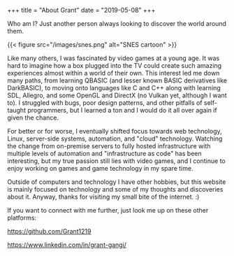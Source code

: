 +++
title = "About Grant"
date = "2019-05-08"
+++

Who am I? Just another person always looking to discover the world around them.

{{< figure src="/images/snes.png" alt="SNES cartoon" >}}

Like many others, I was fascinated by video games at a young age.
It was hard to imagine how a box plugged into the TV could create such amazing experiences almost within a world of their own.
This interest led me down many paths, from learning QBASIC (and lesser known BASIC derivatives like DarkBASIC), to moving onto languages like C and C++ along with
learning SDL, Allegro, and some OpenGL and DirectX (no Vulkan yet, although I want to). I struggled with bugs, poor design patterns, and other pitfalls of
self-taught programmers, but I learned a ton and I would do it all over again if given the chance.

For better or for worse, I eventually shifted focus towards web technology, Linux, server-side systems, automation, and "cloud" technology.
Watching the change from on-premise servers to fully hosted infrastructure with multiple levels of automation and "infrastructure as code" has been interesting,
but my true passion still lies with video games, and I continue to enjoy working on games and game technology in my spare time.

Outside of computers and technology I have other hobbies, but this website is mainly focused on technology and some of my thoughts and discoveries about it.
Anyway, thanks for visiting my small bite of the internet. :)

If you want to connect with me further, just look me up on these other platforms:

https://github.com/Grant1219

https://www.linkedin.com/in/grant-gangi/
